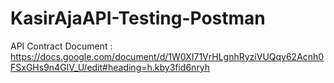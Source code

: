 # KasirAjaAPI-Testing-Postman
API Contract Document : https://docs.google.com/document/d/1W0XI71VrHLgnhRyziVUQqy62Acnh0FSxGHs9n4GIV_U/edit#heading=h.kby3fid6nryh
